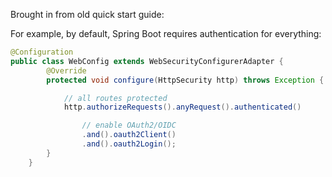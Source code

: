 Brought in from old quick start guide:

For example, by default, Spring Boot requires authentication for everything:

```java
@Configuration
public class WebConfig extends WebSecurityConfigurerAdapter {
        @Override
        protected void configure(HttpSecurity http) throws Exception {

            // all routes protected
            http.authorizeRequests().anyRequest().authenticated()

                // enable OAuth2/OIDC
                .and().oauth2Client()
                .and().oauth2Login();
        }
    }
```
